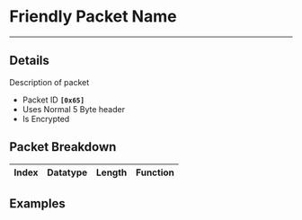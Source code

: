 # Friendly Packet Name #

---


## Details ##

Description of packet
  * Packet ID **`[0x65]`**
  * Uses Normal 5 Byte header
  * Is Encrypted

## Packet Breakdown ##
| Index | Datatype | Length | Function |
|:------|:---------|:-------|:---------|

## Examples ##